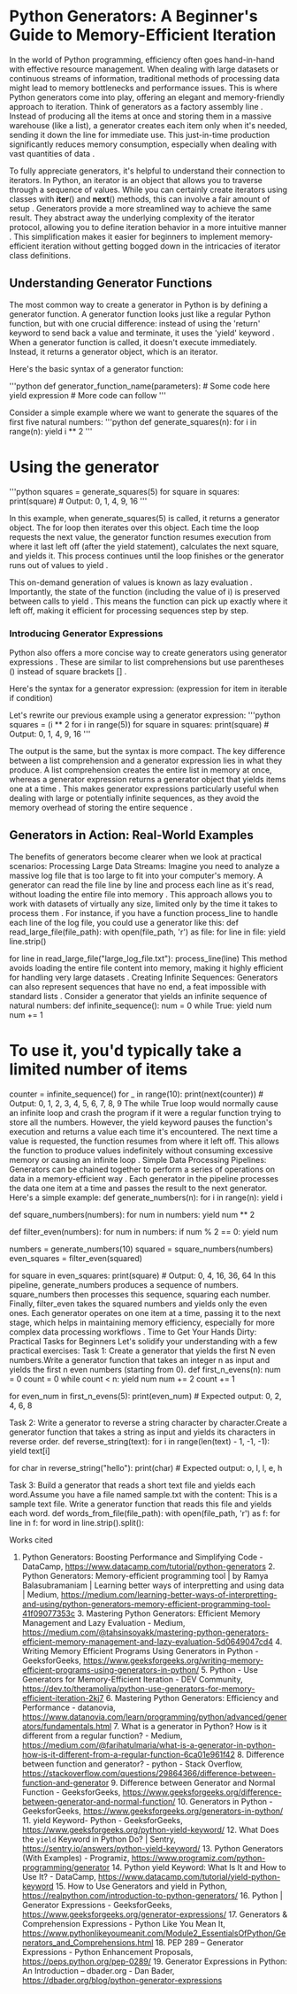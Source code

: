# Python Generators: A Beginner's Guide to Memory-Efficient Iteration

In the world of Python programming, efficiency often goes hand-in-hand with effective resource management. When dealing with large datasets or continuous streams of information, traditional methods of processing data might lead to memory bottlenecks and performance issues. This is where Python generators come into play, offering an elegant and memory-friendly approach to iteration. Think of generators as a factory assembly line . Instead of producing all the items at once and storing them in a massive warehouse (like a list), a generator creates each item only when it's needed, sending it down the line for immediate use. This just-in-time production significantly reduces memory consumption, especially when dealing with vast quantities of data .

To fully appreciate generators, it's helpful to understand their connection to iterators. In Python, an iterator is an object that allows you to traverse through a sequence of values. While you can certainly create iterators using classes with __iter__() and __next__() methods, this can involve a fair amount of setup . Generators provide a more streamlined way to achieve the same result. They abstract away the underlying complexity of the iterator protocol, allowing you to define iteration behavior in a more intuitive manner . This simplification makes it easier for beginners to implement memory-efficient iteration without getting bogged down in the intricacies of iterator class definitions.

## Understanding Generator Functions

The most common way to create a generator in Python is by defining a generator function. A generator function looks just like a regular Python function, but with one crucial difference: instead of using the 'return' keyword to send back a value and terminate, it uses the 'yield' keyword . When a generator function is called, it doesn't execute immediately. Instead, it returns a generator object, which is an iterator.

Here's the basic syntax of a generator function:

'''python
def generator_function_name(parameters):
    # Some code here
    yield expression
    # More code can follow
'''

Consider a simple example where we want to generate the squares of the first five natural numbers:
'''python
def generate_squares(n):
    for i in range(n):
        yield i ** 2
'''

# Using the generator
'''python
squares = generate_squares(5)
for square in squares:
    print(square) # Output: 0, 1, 4, 9, 16
'''

In this example, when generate_squares(5) is called, it returns a generator object. The for loop then iterates over this object. Each time the loop requests the next value, the generator function resumes execution from where it last left off (after the yield statement), calculates the next square, and yields it. This process continues until the loop finishes or the generator runs out of values to yield .

This on-demand generation of values is known as lazy evaluation . Importantly, the state of the function (including the value of i) is preserved between calls to yield . This means the function can pick up exactly where it left off, making it efficient for processing sequences step by step.

### Introducing Generator Expressions

Python also offers a more concise way to create generators using generator expressions . These are similar to list comprehensions but use parentheses () instead of square brackets [] .

Here's the syntax for a generator expression:
(expression for item in iterable if condition)


Let's rewrite our previous example using a generator expression:
'''python
squares = (i ** 2 for i in range(5))
for square in squares:
    print(square) # Output: 0, 1, 4, 9, 16
'''

The output is the same, but the syntax is more compact. The key difference between a list comprehension and a generator expression lies in what they produce. A list comprehension creates the entire list in memory at once, whereas a generator expression returns a generator object that yields items one at a time . This makes generator expressions particularly useful when dealing with large or potentially infinite sequences, as they avoid the memory overhead of storing the entire sequence .

## Generators in Action: Real-World Examples

The benefits of generators become clearer when we look at practical scenarios:
Processing Large Data Streams: Imagine you need to analyze a massive log file that is too large to fit into your computer's memory. A generator can read the file line by line and process each line as it's read, without loading the entire file into memory . This approach allows you to work with datasets of virtually any size, limited only by the time it takes to process them . For instance, if you have a function process_line to handle each line of the log file, you could use a generator like this:
def read_large_file(file_path):
    with open(file_path, 'r') as file:
        for line in file:
            yield line.strip()

for line in read_large_file("large_log_file.txt"):
    process_line(line)
This method avoids loading the entire file content into memory, making it highly efficient for handling very large datasets .
Creating Infinite Sequences: Generators can also represent sequences that have no end, a feat impossible with standard lists . Consider a generator that yields an infinite sequence of natural numbers:
def infinite_sequence():
    num = 0
    while True:
        yield num
        num += 1

# To use it, you'd typically take a limited number of items
counter = infinite_sequence()
for _ in range(10):
    print(next(counter)) # Output: 0, 1, 2, 3, 4, 5, 6, 7, 8, 9
The while True loop would normally cause an infinite loop and crash the program if it were a regular function trying to store all the numbers. However, the yield keyword pauses the function's execution and returns a value each time it's encountered. The next time a value is requested, the function resumes from where it left off. This allows the function to produce values indefinitely without consuming excessive memory or causing an infinite loop .
Simple Data Processing Pipelines: Generators can be chained together to perform a series of operations on data in a memory-efficient way . Each generator in the pipeline processes the data one item at a time and passes the result to the next generator. Here's a simple example:
def generate_numbers(n):
    for i in range(n):
        yield i

def square_numbers(numbers):
    for num in numbers:
        yield num ** 2

def filter_even(numbers):
    for num in numbers:
        if num % 2 == 0:
            yield num

numbers = generate_numbers(10)
squared = square_numbers(numbers)
even_squares = filter_even(squared)

for square in even_squares:
    print(square) # Output: 0, 4, 16, 36, 64
In this pipeline, generate_numbers produces a sequence of numbers. square_numbers then processes this sequence, squaring each number. Finally, filter_even takes the squared numbers and yields only the even ones. Each generator operates on one item at a time, passing it to the next stage, which helps in maintaining memory efficiency, especially for more complex data processing workflows .
Time to Get Your Hands Dirty: Practical Tasks for Beginners
Let's solidify your understanding with a few practical exercises:
Task 1: Create a generator that yields the first N even numbers.Write a generator function that takes an integer n as input and yields the first n even numbers (starting from 0).
def first_n_evens(n):
    num = 0
    count = 0
    while count < n:
        yield num
        num += 2
        count += 1

for even_num in first_n_evens(5):
    print(even_num) # Expected output: 0, 2, 4, 6, 8


Task 2: Write a generator to reverse a string character by character.Create a generator function that takes a string as input and yields its characters in reverse order.
def reverse_string(text):
    for i in range(len(text) - 1, -1, -1):
        yield text[i]

for char in reverse_string("hello"):
    print(char) # Expected output: o, l, l, e, h


Task 3: Build a generator that reads a short text file and yields each word.Assume you have a file named sample.txt with the content:
This is a sample text file.
Write a generator function that reads this file and yields each word.
def words_from_file(file_path):
    with open(file_path, 'r') as f:
        for line in f:
            for word in line.strip().split():


Works cited
1. Python Generators: Boosting Performance and Simplifying Code - DataCamp, https://www.datacamp.com/tutorial/python-generators 2. Python Generators: Memory-efficient programming tool | by Ramya Balasubramaniam | Learning better ways of interpretting and using data | Medium, https://medium.com/learning-better-ways-of-interpretting-and-using/python-generators-memory-efficient-programming-tool-41f09077353c 3. Mastering Python Generators: Efficient Memory Management and Lazy Evaluation - Medium, https://medium.com/@tahsinsoyakk/mastering-python-generators-efficient-memory-management-and-lazy-evaluation-5d0649047cd4 4. Writing Memory Efficient Programs Using Generators in Python - GeeksforGeeks, https://www.geeksforgeeks.org/writing-memory-efficient-programs-using-generators-in-python/ 5. Python - Use Generators for Memory-Efficient Iteration - DEV Community, https://dev.to/theramoliya/python-use-generators-for-memory-efficient-iteration-2kj7 6. Mastering Python Generators: Efficiency and Performance - datanovia, https://www.datanovia.com/learn/programming/python/advanced/generators/fundamentals.html 7. What is a generator in Python? How is it different from a regular function? - Medium, https://medium.com/@farihatulmaria/what-is-a-generator-in-python-how-is-it-different-from-a-regular-function-6ca01e961f42 8. Difference between function and generator? - python - Stack Overflow, https://stackoverflow.com/questions/29864366/difference-between-function-and-generator 9. Difference between Generator and Normal Function - GeeksforGeeks, https://www.geeksforgeeks.org/difference-between-generator-and-normal-function/ 10. Generators in Python - GeeksforGeeks, https://www.geeksforgeeks.org/generators-in-python/ 11. yield Keyword- Python - GeeksforGeeks, https://www.geeksforgeeks.org/python-yield-keyword/ 12. What Does the `yield` Keyword in Python Do? | Sentry, https://sentry.io/answers/python-yield-keyword/ 13. Python Generators (With Examples) - Programiz, https://www.programiz.com/python-programming/generator 14. Python yield Keyword: What Is It and How to Use It? - DataCamp, https://www.datacamp.com/tutorial/yield-python-keyword 15. How to Use Generators and yield in Python, https://realpython.com/introduction-to-python-generators/ 16. Python | Generator Expressions - GeeksforGeeks, https://www.geeksforgeeks.org/generator-expressions/ 17. Generators & Comprehension Expressions - Python Like You Mean It, https://www.pythonlikeyoumeanit.com/Module2_EssentialsOfPython/Generators_and_Comprehensions.html 18. PEP 289 – Generator Expressions - Python Enhancement Proposals, https://peps.python.org/pep-0289/ 19. Generator Expressions in Python: An Introduction – dbader.org - Dan Bader, https://dbader.org/blog/python-generator-expressions
